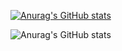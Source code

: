 [![Anurag's GitHub stats](https://github-readme-stats.vercel.app/api?username=paulingaillot)](https://github.com/anuraghazra/github-readme-stats)

![Anurag's GitHub stats](https://github-readme-stats.vercel.app/api?username=paulingaillot&hide=contribs,prs)
